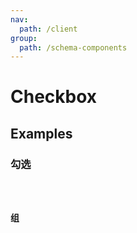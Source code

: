 ```yaml
---
nav:
  path: /client
group:
  path: /schema-components
---
```


# Checkbox

## Examples

### 勾选

<code src="./demos/checkbox.tsx" />

### 组

<code src="./demos/checkbox.group.tsx" />
